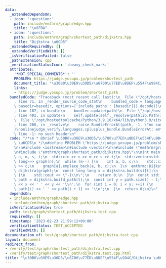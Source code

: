```yaml
---
data:
  _extendedDependsOn:
  - icon: ':question:'
    path: include/emthrm/graph/edge.hpp
    title: "\u8FBA"
  - icon: ':question:'
    path: include/emthrm/graph/shortest_path/dijkstra.hpp
    title: "Dijkstra \u6CD5"
  _extendedRequiredBy: []
  _extendedVerifiedWith: []
  _isVerificationFailed: false
  _pathExtension: cpp
  _verificationStatusIcon: ':heavy_check_mark:'
  attributes:
    '*NOT_SPECIAL_COMMENTS*': ''
    PROBLEM: https://judge.yosupo.jp/problem/shortest_path
    document_title: "\u30B0\u30E9\u30D5/\u6700\u77ED\u8DEF\u554F\u984C/Dijkstra \u6CD5"
    links:
    - https://judge.yosupo.jp/problem/shortest_path
  bundledCode: "Traceback (most recent call last):\n  File \"/opt/hostedtoolcache/Python/3.9.16/x64/lib/python3.9/site-packages/onlinejudge_verify/documentation/build.py\"\
    , line 71, in _render_source_code_stat\n    bundled_code = language.bundle(stat.path,\
    \ basedir=basedir, options={'include_paths': [basedir]}).decode()\n  File \"/opt/hostedtoolcache/Python/3.9.16/x64/lib/python3.9/site-packages/onlinejudge_verify/languages/cplusplus.py\"\
    , line 187, in bundle\n    bundler.update(path)\n  File \"/opt/hostedtoolcache/Python/3.9.16/x64/lib/python3.9/site-packages/onlinejudge_verify/languages/cplusplus_bundle.py\"\
    , line 401, in update\n    self.update(self._resolve(pathlib.Path(included), included_from=path))\n\
    \  File \"/opt/hostedtoolcache/Python/3.9.16/x64/lib/python3.9/site-packages/onlinejudge_verify/languages/cplusplus_bundle.py\"\
    , line 260, in _resolve\n    raise BundleErrorAt(path, -1, \"no such header\"\
    )\nonlinejudge_verify.languages.cplusplus_bundle.BundleErrorAt: emthrm/graph/edge.hpp:\
    \ line -1: no such header\n"
  code: "/*\n * @brief \u30B0\u30E9\u30D5/\u6700\u77ED\u8DEF\u554F\u984C/Dijkstra\
    \ \u6CD5\n */\n#define PROBLEM \"https://judge.yosupo.jp/problem/shortest_path\"\
    \n\n#include <iostream>\n#include <vector>\n\n#include \"emthrm/graph/edge.hpp\"\
    \n#include \"emthrm/graph/shortest_path/dijkstra.hpp\"\n\nint main() {\n  int\
    \ n, m, s, t;\n  std::cin >> n >> m >> s >> t;\n  std::vector<std::vector<emthrm::Edge<long\
    \ long>>> graph(n);\n  while (m--) {\n    int a, b, c;\n    std::cin >> a >> b\
    \ >> c;\n    graph[a].emplace_back(a, b, c);\n  }\n  emthrm::Dijkstra<long long>\
    \ dijkstra(graph);\n  const long long x = dijkstra.build(s)[t];\n  if (x == dijkstra.inf)\
    \ {\n    std::cout << \"-1\\n\";\n    return 0;\n  }\n  const std::vector<int>\
    \ path = dijkstra.build_path(t);\n  const int y = path.size() - 1;\n  std::cout\
    \ << x << ' ' << y << '\\n';\n  for (int i = 0; i < y; ++i) {\n    std::cout <<\
    \ path[i] << ' ' << path[i + 1] << '\\n';\n  }\n  return 0;\n}\n"
  dependsOn:
  - include/emthrm/graph/edge.hpp
  - include/emthrm/graph/shortest_path/dijkstra.hpp
  isVerificationFile: true
  path: test/graph/shortest_path/dijkstra.test.cpp
  requiredBy: []
  timestamp: '2023-02-23 21:59:12+09:00'
  verificationStatus: TEST_ACCEPTED
  verifiedWith: []
documentation_of: test/graph/shortest_path/dijkstra.test.cpp
layout: document
redirect_from:
- /verify/test/graph/shortest_path/dijkstra.test.cpp
- /verify/test/graph/shortest_path/dijkstra.test.cpp.html
title: "\u30B0\u30E9\u30D5/\u6700\u77ED\u8DEF\u554F\u984C/Dijkstra \u6CD5"
---
```

